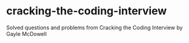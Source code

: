 # cracking-the-coding-interview
Solved questions and problems from Cracking the Coding Interview by Gayle McDowell
